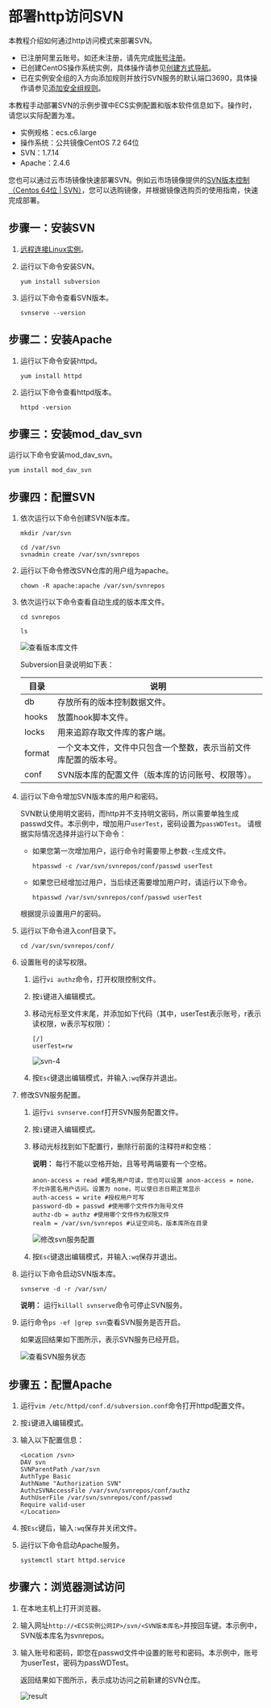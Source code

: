 # 部署http访问SVN

本教程介绍如何通过http访问模式来部署SVN。

-   已注册阿里云账号。如还未注册，请先完成[账号注册](https://account.alibabacloud.com/register/intl_register.htm)。
-   已创建CentOS操作系统实例，具体操作请参见[创建方式导航](/intl.zh-CN/实例/创建实例/创建方式导航.md)。
-   已在实例安全组的入方向添加规则并放行SVN服务的默认端口3690，具体操作请参见[添加安全组规则](/intl.zh-CN/安全/安全组/添加安全组规则.md)。

本教程手动部署SVN的示例步骤中ECS实例配置和版本软件信息如下。操作时，请您以实际配置为准。

-   实例规格：ecs.c6.large
-   操作系统：公共镜像CentOS 7.2 64位
-   SVN：1.7.14
-   Apache：2.4.6

您也可以通过云市场镜像快速部署SVN。例如云市场镜像提供的[SVN版本控制（Centos 64位 \| SVN）](https://market.aliyun.com/products/55530001/jxsc000061.html)，您可以选购镜像，并根据镜像选购页的使用指南，快速完成部署。

## 步骤一：安装SVN

1.  [远程连接Linux实例](/intl.zh-CN/实例/连接实例/使用第三方客户端工具连接实例/使用用户名密码验证连接Linux实例.md)。

2.  运行以下命令安装SVN。

    ```
    yum install subversion
    ```

3.  运行以下命令查看SVN版本。

    ```
    svnserve --version
    ```


## 步骤二：安装Apache

1.  运行以下命令安装httpd。

    ```
    yum install httpd
    ```

2.  运行以下命令查看httpd版本。

    ```
    httpd -version
    ```


## 步骤三：安装mod\_dav\_svn

运行以下命令安装mod\_dav\_svn。

```
yum install mod_dav_svn
```

## 步骤四：配置SVN

1.  依次运行以下命令创建SVN版本库。

    ```
    mkdir /var/svn
    ```

    ```
    cd /var/svn
    svnadmin create /var/svn/svnrepos
    ```

2.  运行以下命令修改SVN仓库的用户组为apache。

    ```
    chown -R apache:apache /var/svn/svnrepos
    ```

3.  依次运行以下命令查看自动生成的版本库文件。

    ```
    cd svnrepos
    ```

    ```
    ls
    ```

    ![查看版本库文件](https://static-aliyun-doc.oss-accelerate.aliyuncs.com/assets/img/zh-CN/6912649951/p12529.png)

    Subversion目录说明如下表：

    |目录|说明|
    |--|--|
    |db|存放所有的版本控制数据文件。|
    |hooks|放置hook脚本文件。|
    |locks|用来追踪存取文件库的客户端。|
    |format|一个文本文件，文件中只包含一个整数，表示当前文件库配置的版本号。|
    |conf|SVN版本库的配置文件（版本库的访问账号、权限等）。|

4.  运行以下命令增加SVN版本库的用户和密码。

    SVN默认使用明文密码，而http并不支持明文密码，所以需要单独生成passwd文件。本示例中，增加用户`userTest`，密码设置为`passWDTest`。 请根据实际情况选择并运行以下命令：

    -   如果您第一次增加用户，运行命令时需要带上参数`-c`生成文件。

        ```
        htpasswd -c /var/svn/svnrepos/conf/passwd userTest
        ```

    -   如果您已经增加过用户，当后续还需要增加用户时，请运行以下命令。

        ```
        htpasswd /var/svn/svnrepos/conf/passwd userTest
        ```

    根据提示设置用户的密码。

5.  运行以下命令进入conf目录下。

    ```
    cd /var/svn/svnrepos/conf/
    ```

6.  设置账号的读写权限。

    1.  运行`vi authz`命令，打开权限控制文件。

    2.  按`i`键进入编辑模式。

    3.  移动光标至文件末尾，并添加如下代码（其中，userTest表示账号，r表示读权限，w表示写权限）：

        ```
        [/]
        userTest=rw
        ```

        ![svn-4](https://static-aliyun-doc.oss-accelerate.aliyuncs.com/assets/img/zh-CN/6912649951/p101211.png)

    4.  按`Esc`键退出编辑模式，并输入`:wq`保存并退出。

7.  修改SVN服务配置。

    1.  运行`vi svnserve.conf`打开SVN服务配置文件。

    2.  按`i`键进入编辑模式。

    3.  移动光标找到如下配置行，删除行前面的注释符\#和空格：

        **说明：** 每行不能以空格开始，且等号两端要有一个空格。

        ```
        anon-access = read #匿名用户可读，您也可以设置 anon-access = none，不允许匿名用户访问。设置为 none，可以使日志日期正常显示
        auth-access = write #授权用户可写
        password-db = passwd #使用哪个文件作为账号文件
        authz-db = authz #使用哪个文件作为权限文件
        realm = /var/svn/svnrepos #认证空间名，版本库所在目录
        ```

        ![修改svn服务配置](https://static-aliyun-doc.oss-accelerate.aliyuncs.com/assets/img/zh-CN/6912649951/p12532.png)

    4.  按`Esc`键退出编辑模式，并输入`:wq`保存并退出。

8.  运行以下命令启动SVN版本库。

    ```
    svnserve -d -r /var/svn/
    ```

    **说明：** 运行`killall svnserve`命令可停止SVN服务。

9.  运行命令`ps -ef |grep svn`查看SVN服务是否开启。

    如果返回结果如下图所示，表示SVN服务已经开启。

    ![查看SVN服务状态](https://static-aliyun-doc.oss-accelerate.aliyuncs.com/assets/img/zh-CN/6912649951/p12533.png)


## 步骤五：配置Apache

1.  运行`vim /etc/httpd/conf.d/subversion.conf`命令打开httpd配置文件。

2.  按`i`键进入编辑模式。

3.  输入以下配置信息：

    ```
    <Location /svn>
    DAV svn
    SVNParentPath /var/svn
    AuthType Basic
    AuthName "Authorization SVN"
    AuthzSVNAccessFile /var/svn/svnrepos/conf/authz
    AuthUserFile /var/svn/svnrepos/conf/passwd
    Require valid-user
    </Location>
    ```

4.  按`Esc`键后，输入`:wq`保存并关闭文件。

5.  运行以下命令启动Apache服务。

    ```
    systemctl start httpd.service
    ```


## 步骤六：浏览器测试访问

1.  在本地主机上打开浏览器。

2.  输入网址`http://<ECS实例公网IP>/svn/<SVN版本库名>`并按回车键。本示例中，SVN版本库名为svnrepos。

3.  输入账号和密码，即您在passwd文件中设置的账号和密码。本示例中，账号为userTest，密码为passWDTest。

    返回结果如下图所示，表示成功访问之前新建的SVN仓库。

    ![result](https://static-aliyun-doc.oss-accelerate.aliyuncs.com/assets/img/zh-CN/6912649951/p101777.png)


